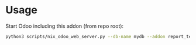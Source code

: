 # Usage

Start Odoo including this addon (from repo root):

```bash
python3 scripts/nix_odoo_web_server.py --db-name mydb --addon report_text_format_option
```
